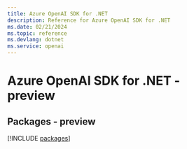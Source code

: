 ```yaml
---
title: Azure OpenAI SDK for .NET
description: Reference for Azure OpenAI SDK for .NET
ms.date: 02/21/2024
ms.topic: reference
ms.devlang: dotnet
ms.service: openai
---
```

# Azure OpenAI SDK for .NET - preview
## Packages - preview
[!INCLUDE [packages](openai-index.md)]